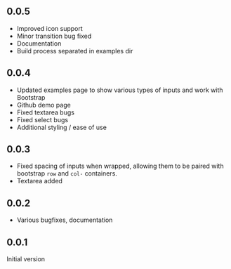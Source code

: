## 0.0.5
* Improved icon support
* Minor transition bug fixed
* Documentation
* Build process separated in examples dir

## 0.0.4
* Updated examples page to show various types of inputs and work with Bootstrap
* Github demo page
* Fixed textarea bugs
* Fixed select bugs
* Additional styling / ease of use

## 0.0.3
* Fixed spacing of inputs when wrapped, allowing them to be paired with bootstrap `row` and `col-` containers.
* Textarea added

## 0.0.2
* Various bugfixes, documentation

## 0.0.1
Initial version
